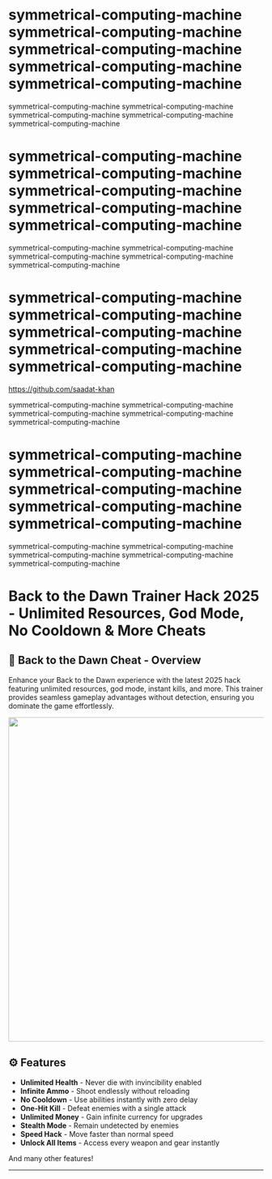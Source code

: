 # symmetrical-computing-machine symmetrical-computing-machine symmetrical-computing-machine symmetrical-computing-machine symmetrical-computing-machine

symmetrical-computing-machine symmetrical-computing-machine symmetrical-computing-machine symmetrical-computing-machine symmetrical-computing-machine
# symmetrical-computing-machine symmetrical-computing-machine symmetrical-computing-machine symmetrical-computing-machine symmetrical-computing-machine

symmetrical-computing-machine symmetrical-computing-machine symmetrical-computing-machine symmetrical-computing-machine symmetrical-computing-machine
# symmetrical-computing-machine symmetrical-computing-machine symmetrical-computing-machine symmetrical-computing-machine symmetrical-computing-machine

https://github.com/saadat-khan

symmetrical-computing-machine symmetrical-computing-machine symmetrical-computing-machine symmetrical-computing-machine symmetrical-computing-machine
# symmetrical-computing-machine symmetrical-computing-machine symmetrical-computing-machine symmetrical-computing-machine symmetrical-computing-machine

symmetrical-computing-machine symmetrical-computing-machine symmetrical-computing-machine symmetrical-computing-machine symmetrical-computing-machine

# Back to the Dawn Trainer Hack 2025 - Unlimited Resources, God Mode, No Cooldown & More Cheats  

## 📜 Back to the Dawn Cheat - Overview  

Enhance your Back to the Dawn experience with the latest 2025 hack featuring unlimited resources, god mode, instant kills, and more. This trainer provides seamless gameplay advantages without detection, ensuring you dominate the game effortlessly.

<div align="center">

<img width="1280" height="640" alt="preview" src="https://github.com/user-attachments/assets/30b76ea9-4962-4d8d-8f8e-bd7b54b21d94" />

</div>

## ⚙ Features  

* **Unlimited Health** - Never die with invincibility enabled
* **Infinite Ammo** - Shoot endlessly without reloading  
* **No Cooldown** - Use abilities instantly with zero delay  
* **One-Hit Kill** - Defeat enemies with a single attack  
* **Unlimited Money** - Gain infinite currency for upgrades  
* **Stealth Mode** - Remain undetected by enemies  
* **Speed Hack** - Move faster than normal speed  
* **Unlock All Items** - Access every weapon and gear instantly  

And many other features!

---
